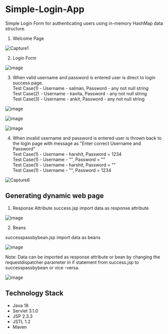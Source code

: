 # Simple-Login-App
Simple Login Form for authenticating users using in-memory HashMap data structure.

1. Welcome Page

![Capture1](https://user-images.githubusercontent.com/44142827/168485255-7b87f712-9b84-41ff-8f40-d50bb11a526e.PNG)


2. Login Form

![image](https://user-images.githubusercontent.com/44142827/168485346-e23919fb-2205-4105-a36f-3a638195db58.png)


3. When valid username and password is entered user is direct to login success page.<br>
Test Case(1) - Username - salman, Password - any not null string<br>
Test Case(2) - Username - kavita, Password - any not null string<br>
Test Case(3) - Username - ankit, Password - any not null string


![image](https://user-images.githubusercontent.com/44142827/168485822-4e0eb12a-a664-4b2a-bdf6-2c050a41855f.png)


![image](https://user-images.githubusercontent.com/44142827/168485853-0157633f-d0c2-4816-974a-8929520c8722.png)


![image](https://user-images.githubusercontent.com/44142827/168485879-f4baf6bc-05e3-4b17-ab7b-66020ee2189a.png)


4. When invalid username and password is entered user is thrown back to the login page with message as "Enter correct Username and Password" <br>
Test Case(1) - Username - harshit, Password = 1234<br>
Test Case(1) - Username - "", Password = ""<br>
Test Case(1) - Username - harshit, Password = ""<br>
Test Case(1) - Username - "", Password = 1234


![Capture6](https://user-images.githubusercontent.com/44142827/168485936-93e6168d-1953-4ea7-acd1-7052a0d86af6.PNG)


## Generating dynamic web page

1. Response Attribute
success.jsp import data as response attribute

![image](https://user-images.githubusercontent.com/44142827/168486054-9a1adf4e-53f8-4f66-9fb0-324cfcf770a2.png)


2. Beans

successpassbybean.jsp import data as beans

![image](https://user-images.githubusercontent.com/44142827/168486139-994b040b-9b96-492b-ac11-a864720d3a8e.png)

Note: Data can be imported as response attribute or bean by changing the requestdispatcher parameter in if statement from success.jsp to successpassbybean or vice -versa.

![image](https://user-images.githubusercontent.com/44142827/168486598-d461d93d-be8d-440f-85dd-196373acd7d9.png)


## Technology Stack
- Java 18
- Servlet 3.1.0
- JSP 2.3.3
- JSTL 1.2
- Maven





